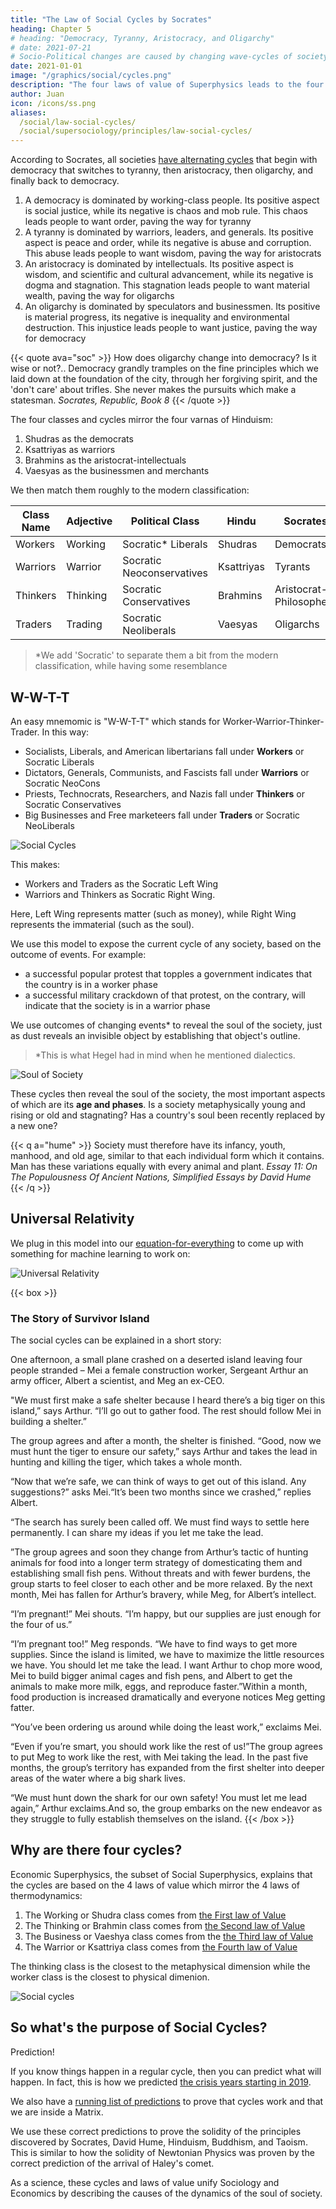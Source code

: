 ```yaml
---
title: "The Law of Social Cycles by Socrates"
heading: Chapter 5
# heading: "Democracy, Tyranny, Aristocracy, and Oligarchy"
# date: 2021-07-21
# Socio-Political changes are caused by changing wave-cycles of society
date: 2021-01-01
image: "/graphics/social/cycles.png"
description: "The four laws of value of Superphysics leads to the four classes of Workers, Warriors, Thinkers, and Traders"
author: Juan
icon: /icons/ss.png
aliases:
  /social/law-social-cycles/
  /social/supersociology/principles/law-social-cycles/
---
```



According to Socrates, all societies [have alternating cycles](/research/socrates/simple-republic/book-8/chapter-1) that begin with democracy that switches to tyranny, then aristocracy, then oligarchy, and finally back to democracy.

1. A democracy is dominated by working-class people. Its positive aspect is social justice, while its negative is chaos and mob rule. This chaos leads people to want order, paving the way for tyranny
2. A tyranny is dominated by warriors, leaders, and generals. Its positive aspect is peace and order, while its negative is abuse and corruption. This abuse leads people to want wisdom, paving the way for aristocrats
3. An aristocracy is dominated by intellectuals. Its positive aspect is wisdom, and scientific and cultural advancement, while its negative is dogma and stagnation. This stagnation leads people to want material wealth, paving the way for oligarchs
4. An oligarchy is dominated by speculators and businessmen. Its positive is material progress, its negative is inequality and environmental destruction. This injustice leads people to want justice, paving the way for democracy


{{< quote ava="soc" >}}
How does oligarchy change into democracy? Is it wise or not?.. Democracy grandly tramples on the fine principles which we laid down at the foundation of the city, through her forgiving spirit, and the 'don't care' about trifles. She never makes the pursuits which make a statesman.
<cite>Socrates, Republic, Book 8</cite>
{{< /quote >}}


The four classes and cycles mirror the four varnas of Hinduism:

1. Shudras as the democrats
2. Ksattriyas as warriors
3. Brahmins as the aristocrat-intellectuals
4. Vaesyas as the businessmen and merchants

We then match them roughly to the modern classification:

Class Name | Adjective | Political Class | Hindu | Socrates
--- | --- | --- | --- | ---
Workers | Working | Socratic* Liberals | Shudras | Democrats
Warriors | Warrior | Socratic Neoconservatives | Ksattriyas | Tyrants
Thinkers | Thinking | Socratic Conservatives | Brahmins | Aristocrat-Philosophers
Traders | Trading | Socratic Neoliberals | Vaesyas | Oligarchs


> *We add 'Socratic' to separate them a bit from the modern classification, while having some resemblance 



## W-W-T-T

An easy mnemomic is "W-W-T-T" which stands for Worker-Warrior-Thinker-Trader. In this way:

- Socialists, Liberals, and American libertarians fall under **Workers** or Socratic Liberals
- Dictators, Generals, Communists, and Fascists fall under **Warriors** or Socratic NeoCons
- Priests, Technocrats, Researchers, and Nazis fall under **Thinkers** or Socratic Conservatives
- Big Businesses and Free marketeers fall under **Traders** or Socratic NeoLiberals

![Social Cycles](/graphics/social/cycles.png)


This makes:
- Workers and Traders <!-- Socratic Liberals and Neoliberals --> as the Socratic Left Wing
- Warriors and Thinkers <!-- Socratic Conservatives and NeoConservatives --> as Socratic Right Wing. 

Here, Left Wing represents matter (such as money), while Right Wing represents the immaterial (such as the soul).

We use this model to expose the current cycle of any society, based on the outcome of events. For example:
- a successful popular protest that topples a government indicates that the country is in a <!-- democractic --> worker phase
- a successful military crackdown of that protest, on the contrary, will indicate that the society is in a warrior phase

We use outcomes of changing events* to reveal the soul of the society, just as dust reveals an invisible object by establishing that object's outline.

> *This is what Hegel had in mind when he mentioned dialectics. 


![Soul of Society](https://sorasystem.sirv.com/graphics/soulsociety.png)


These cycles then reveal the soul of the society, the most important aspects of which are its **age and phases**. Is a society metaphysically young and rising or old and stagnating? Has a country's soul been recently replaced by a new one? 

{{< q a="hume" >}}
Society must therefore have its infancy, youth, manhood, and old age, similar to that each individual form which it contains. Man has these variations equally with every animal and plant.
<cite>Essay 11: On The Populousness Of Ancient Nations, Simplified Essays by David Hume</cite>
{{< /q >}}


## Universal Relativity 

We plug in this model into our [equation-for-everything](/social/economics/principles/eagle) to come up with something for machine learning to work on:

![Universal Relativity](/graphics/social/cycle.png)


<!-- 
In The Republic, Socrates describes the four cycles of society  


Political changes, from conservative & authoritarian, to liberal & democratic, and vice-versa, are manifestations of the changing stages in the lifespan of a society-organism, which itself is a metaphysical wave, just a soul is a wave manifesting physically as a 'lifetime' of a human, plant, or animal -- all made up of particles.  The predictions on social changes falls under our proposed field of Supersociology which finds the patterns of these waves, in the same way that prophets and oracles have done, but using data science instead of intuition. This is what ISAIAH will do. 
 -->


{{< box >}}
### The Story of Survivor Island

The social cycles can be explained in a short story:

One afternoon, a small plane crashed on a deserted island leaving four people stranded – Mei a female construction worker, Sergeant Arthur an army officer, Albert a scientist, and Meg an ex-CEO.

"We must first make a safe shelter because I heard there’s a big tiger on this island,” says Arthur. “I’ll go out to gather food. The rest should follow Mei in building a shelter.”

The group agrees and after a month, the shelter is finished. “Good, now we must hunt the tiger to ensure our safety,” says Arthur and takes the lead in hunting and killing the tiger, which takes a whole month.

“Now that we’re safe, we can think of ways to get out of this island. Any suggestions?” asks Mei.“It’s been two months since we crashed,” replies Albert. 

“The search has surely been called off. We must find ways to settle here permanently. I can share my ideas if you let me take the lead.

”The group agrees and soon they change from Arthur’s tactic of hunting animals for food into a longer term strategy of domesticating them and establishing small fish pens. Without threats and with fewer burdens, the group starts to feel closer to each other and be more relaxed. By the next month, Mei has fallen for Arthur’s bravery, while Meg, for Albert’s intellect.

“I’m pregnant!” Mei shouts. “I’m happy, but our supplies are just enough for the four of us.”

“I’m pregnant too!” Meg responds. “We have to find ways to get more supplies. Since the island is limited, we have to maximize the little resources we have. You should let me take the lead. I want Arthur to chop more wood, Mei to build bigger animal cages and fish pens, and Albert to get the animals to make more milk, eggs, and reproduce faster.”Within a month, food production is increased dramatically and everyone notices Meg getting fatter.

“You’ve been ordering us around while doing the least work,” exclaims Mei. 

“Even if you’re smart, you should work like the rest of us!”The group agrees to put Meg to work like the rest, with Mei taking the lead. In the past five months, the group’s territory has expanded from the first shelter into deeper areas of the water where a big shark lives.

“We must hunt down the shark for our own safety! You must let me lead again,” Arthur exclaims.And so, the group embarks on the new endeavor as they struggle to fully establish themselves on the island.
{{< /box >}}


## Why are there four cycles?

Economic Superphysics, the subset of Social Superphysics, explains that the cycles are based on the 4 laws of value which mirror the 4 laws of thermodynamics:

1. The Working or Shudra class comes from [the First law of Value](/social/economics/principles/first-law)
2. The Thinking or Brahmin class comes from [the Second law of Value](/social/economics/principles/second-law)
3. The Business or Vaeshya class comes from the [the Third law of Value](/social/economics/principles/third-law)
4. The Warrior or Ksattriya class comes from [the Fourth law of Value](/social/economics/principles/fourth-law)

The thinking class is the closest to the metaphysical dimension while the worker class is the closest to physical dimenion. 

![Social cycles](/graphics/social/4.png)


## So what's the purpose of Social Cycles?

Prediction!

If you know things happen in a regular cycle, then you can predict what will happen. In fact, this is how we predicted [the crisis years starting in 2019](/social/precrisis-years).

We also have a [running list of predictions](/social/cycles/predictions/) to prove that cycles work and that we are inside a Matrix.

We use these correct predictions to prove the solidity of the principles discovered by Socrates, David Hume, Hinduism, Buddhism, and Taoism. This is similar to how the solidity of Newtonian Physics was proven by the correct prediction of the arrival of Haley's comet. 

As a science, these cycles and laws of value unify Sociology and Economics by describing the causes of the dynamics of the soul of society.
